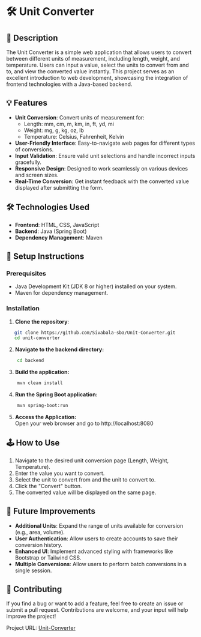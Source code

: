# 🛠️ Unit Converter

## 🚀 Description
The Unit Converter is a simple web application that allows users to convert between different units of measurement, including length, weight, and temperature. Users can input a value, select the units to convert from and to, and view the converted value instantly. This project serves as an excellent introduction to web development, showcasing the integration of frontend technologies with a Java-based backend.

## 💡 Features
- **Unit Conversion**: Convert units of measurement for:
    - Length: mm, cm, m, km, in, ft, yd, mi
    - Weight: mg, g, kg, oz, lb
    - Temperature: Celsius, Fahrenheit, Kelvin
- **User-Friendly Interface**: Easy-to-navigate web pages for different types of conversions.
- **Input Validation**: Ensure valid unit selections and handle incorrect inputs gracefully.
- **Responsive Design**: Designed to work seamlessly on various devices and screen sizes.
- **Real-Time Conversion**: Get instant feedback with the converted value displayed after submitting the form.

## 🛠️ Technologies Used
- **Frontend**: HTML, CSS, JavaScript
- **Backend**: Java (Spring Boot)
- **Dependency Management**: Maven

## 🔧 Setup Instructions
### Prerequisites
- Java Development Kit (JDK 8 or higher) installed on your system.
- Maven for dependency management.

### Installation
1. **Clone the repository**:
```bash
   git clone https://github.com/Sivabala-sba/Unit-Converter.git
   cd unit-converter
   ```

2. **Navigate to the backend directory:**
```bash
    cd backend
```

3. **Build the application:**
```bash
    mvn clean install
```

4. **Run the Spring Boot application:**
```bash
    mvn spring-boot:run
```

5. **Access the Application:** <br/>
Open your web browser and go to http://localhost:8080

## 🕹️ How to Use
1. Navigate to the desired unit conversion page (Length, Weight, Temperature).
2. Enter the value you want to convert.
3. Select the unit to convert from and the unit to convert to.
4. Click the "Convert" button.
5. The converted value will be displayed on the same page.

## 🌟 Future Improvements
- **Additional Units**: Expand the range of units available for conversion (e.g., area, volume).
- **User Authentication**: Allow users to create accounts to save their conversion history.
- **Enhanced UI**: Implement advanced styling with frameworks like Bootstrap or Tailwind CSS.
- **Multiple Conversions**: Allow users to perform batch conversions in a single session.

## 🤝 Contributing
If you find a bug or want to add a feature, feel free to create an issue or submit a pull request. Contributions are welcome, and your input will help improve the project!

Project URL: [Unit-Converter](https://roadmap.sh/projects/unit-converter "Unit-Converter")